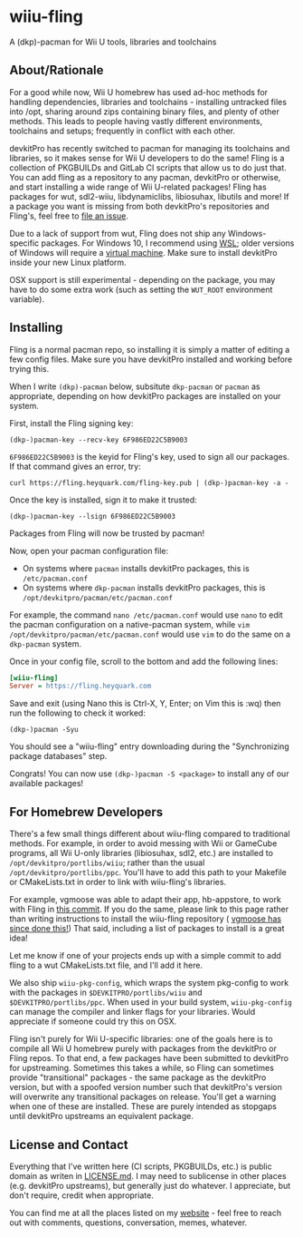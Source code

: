 # wiiu-fling
A (dkp)-pacman for Wii U tools, libraries and toolchains

## About/Rationale
For a good while now, Wii U homebrew has used ad-hoc methods for handling
dependencies, libraries and toolchains - installing untracked files into /opt,
sharing around zips containing binary files, and plenty of other methods. This
leads to people having vastly different environments, toolchains and setups;
frequently in conflict with each other.

devkitPro has recently switched to pacman for managing its toolchains and
libraries, so it makes sense for Wii U developers to do the same! Fling is a
collection of PKGBUILDs and GitLab CI scripts that allow us to do just that.
You can add fling as a repository to any pacman, devkitPro or otherwise, and
start installing a wide range of Wii U-related packages! Fling has packages for
wut, sdl2-wiiu, libdynamiclibs, libiosuhax, libutils and more! If a package you
want is missing from both devkitPro's repositories and Fling's, feel free to
[file an issue](https://gitlab.com/QuarkTheAwesome/wiiu-fling/issues).

Due to a lack of support from wut, Fling does not ship any Windows-specific
packages. For Windows 10, I recommend using
[WSL](https://docs.microsoft.com/en-us/windows/wsl/install-win10); older
versions of Windows will require a
[virtual machine](https://www.psychocats.net/ubuntu/virtualbox). Make sure to
install devkitPro inside your new Linux platform.

OSX support is still experimental - depending on the package, you may have to do
some extra work (such as setting the `WUT_ROOT` environment variable).

## Installing
Fling is a normal pacman repo, so installing it is simply a matter of editing a
few config files. Make sure you have devkitPro installed and working before
trying this.

When I write `(dkp)-pacman` below, subsitute `dkp-pacman` or `pacman` as
appropriate, depending on how devkitPro packages are installed on your system.

First, install the Fling signing key:
```shell
(dkp-)pacman-key --recv-key 6F986ED22C5B9003
```
`6F986ED22C5B9003` is the keyid for Fling's key, used to sign all our packages.
If that command gives an error, try:
```shell
curl https://fling.heyquark.com/fling-key.pub | (dkp-)pacman-key -a -
```
Once the key is installed, sign it to make it trusted:
```shell
(dkp-)pacman-key --lsign 6F986ED22C5B9003
```
Packages from Fling will now be trusted by pacman!

Now, open your pacman configuration file:
 - On systems where `pacman` installs devkitPro packages, this is
 `/etc/pacman.conf`
 - On systems where `dkp-pacman` installs devkitPro packages, this is
 `/opt/devkitpro/pacman/etc/pacman.conf`

For example, the command `nano /etc/pacman.conf` would use `nano` to edit the
pacman configuration on a native-pacman system, while
`vim /opt/devkitpro/pacman/etc/pacman.conf` would use `vim` to do the same on a
`dkp-pacman` system.

Once in your config file, scroll to the bottom and add the following lines:
```ini
[wiiu-fling]
Server = https://fling.heyquark.com
```

Save and exit (using Nano this is Ctrl-X, Y, Enter; on Vim this is :wq) then run
the following to check it worked:
```shell
(dkp-)pacman -Syu
```
You should see a "wiiu-fling" entry downloading during the "Synchronizing
package databases" step.

Congrats! You can now use `(dkp-)pacman -S <package>` to install any of our
available packages!

## For Homebrew Developers
There's a few small things different about wiiu-fling compared to traditional
methods. For example, in order to avoid messing with Wii or GameCube programs,
all Wii U-only libraries (libiosuhax, sdl2, etc.) are installed to
`/opt/devkitpro/portlibs/wiiu`; rather than the usual
`/opt/devkitpro/portlibs/ppc`. You'll have to add this path to your Makefile or
CMakeLists.txt in order to link with wiiu-fling's libraries.

For example, vgmoose was able to adapt their app, hb-appstore, to work with
Fling in
[this commit](https://github.com/vgmoose/hb-appstore/commit/520efb9d7065e72e55f83cd575f0f9de0c54c06e).
If you do the same, please link to this page rather than writing instructions to
install the wiiu-fling repository (
[vgmoose has since done this!](https://github.com/vgmoose/hb-appstore/commit/e16f6fec893b284403e8758acb7edb47b5db1b6b))
That said, including a list of packages to install is a great idea!

Let me know if one of your projects ends up with a simple commit to add fling to
a wut CMakeLists.txt file, and I'll add it here.

We also ship `wiiu-pkg-config`, which wraps the system pkg-config to work with
the packages in `$DEVKITPRO/portlibs/wiiu` and `$DEVKITPRO/portlibs/ppc`. When
used in your build system, `wiiu-pkg-config` can manage the compiler and linker
flags for your libraries. Would appreciate if someone could try this on OSX.

Fling isn't purely for Wii U-specific libraries: one of the goals here is to
compile all Wii U homebrew purely with packages from the devkitPro or Fling
repos. To that end, a few packages have been submitted to devkitPro for
upstreaming. Sometimes this takes a while, so Fling can sometimes provide
"transitional" packages - the same package as the devkitPro version, but with a
spoofed version number such that devkitPro's version will overwrite any
transitional packages on release. You'll get a warning when one of these are
installed. These are purely intended as stopgaps until devkitPro upstreams an
equivalent package.

## License and Contact
Everything that I've written here (CI scripts, PKGBUILDs, etc.) is public
domain as writen in [LICENSE.md](LICENSE.md). I may need to sublicense in other
places (e.g. devkitPro upstreams), but generally just do whatever. I appreciate,
but don't require, credit when appropriate.

You can find me at all the places listed on my
[website](https://heyquark.com/aboutme) - feel free to reach out with comments,
questions, conversation, memes, whatever.
